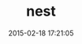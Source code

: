---
layout: post
title:  "nest"
repo:   "soveran/nest"
date:   2015-02-18 17:21:05
gemurl: http://github.com/soveran/nest
---